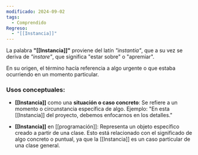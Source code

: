 ```yaml
---
modificado: 2024-09-02
tags:
  - Comprendido
Regreso:
  - "[[Instancia]]"
---
```

La palabra **"[[Instancia]]"** proviene del latín _"instantia"_, que a su vez se deriva de _"instare"_, que significa "estar sobre" o "apremiar". 

En su origen, el término hacía referencia a algo urgente o que estaba ocurriendo en un momento particular.

### Usos conceptuales:

+ **[[Instancia]]** como una **situación o caso concreto**: Se refiere a un momento o circunstancia específica de algo. Ejemplo: "En esta [[Instancia]] del proyecto, debemos enfocarnos en los detalles."
    
+ **[[Instancia]]** en [[programación]]: Representa un objeto específico creado a partir de una clase. Esto está relacionado con el significado de algo concreto o puntual, ya que la [[Instancia]] es un caso particular de una clase general.




